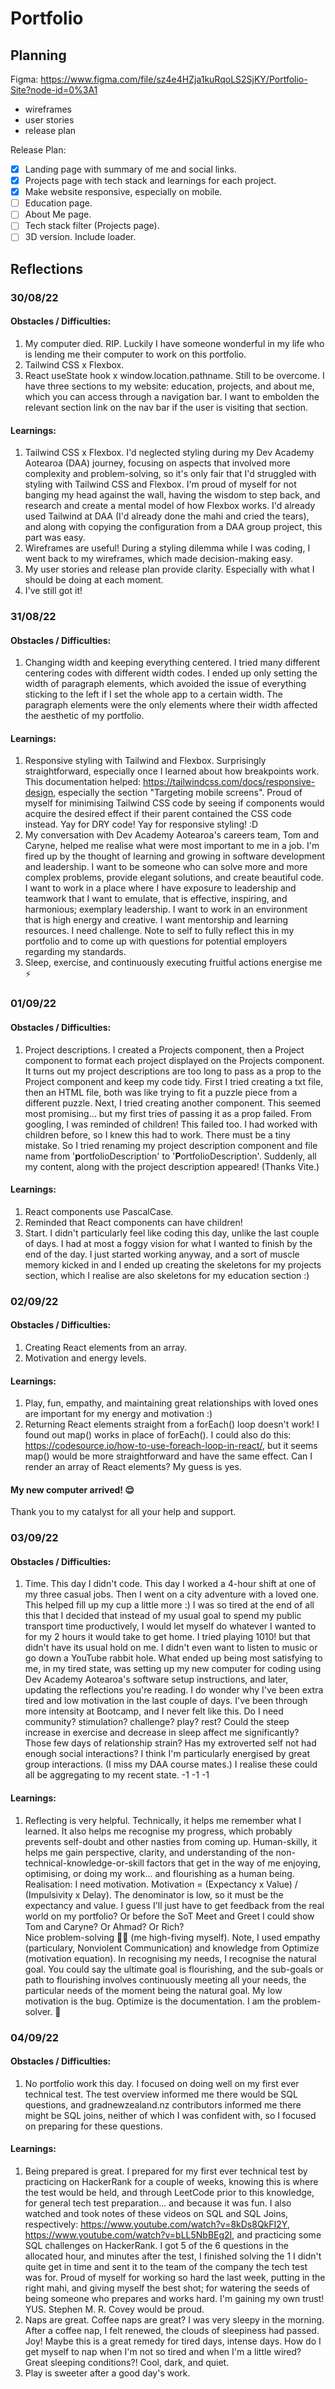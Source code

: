 # Portfolio

## Planning
Figma: https://www.figma.com/file/sz4e4HZja1kuRqoLS2SjKY/Portfolio-Site?node-id=0%3A1
  - wireframes
  - user stories
  - release plan
  
Release Plan:
- [X] Landing page with summary of me and social links.
- [X] Projects page with tech stack and learnings for each project.
- [X] Make website responsive, especially on mobile.
- [ ] Education page.
- [ ] About Me page.
- [ ] Tech stack filter (Projects page).
- [ ] 3D version. Include loader.

## Reflections
### 30/08/22
#### Obstacles / Difficulties: 
1. My computer died. RIP. Luckily I have someone wonderful in my life who is lending me their computer to work on this portfolio.
2. Tailwind CSS x Flexbox.
3. React useState hook x window.location.pathname. Still to be overcome. I have three sections to my website: education, projects, and about me, which you can access through a navigation bar. I want to embolden the relevant section link on the nav bar if the user is visiting that section.

#### Learnings:
1. Tailwind CSS x Flexbox. I'd neglected styling during my Dev Academy Aotearoa (DAA) journey, focusing on aspects that involved more complexity and problem-solving, so it's only fair that I'd struggled with styling with Tailwind CSS and Flexbox. I'm proud of myself for not banging my head against the wall, having the wisdom to step back, and research and create a mental model of how Flexbox works. I'd already used Tailwind at DAA (I'd already done the mahi and cried the tears), and along with copying the configuration from a DAA group project, this part was easy.
2. Wireframes are useful! During a styling dilemma while I was coding, I went back to my wireframes, which made decision-making easy.
3. My user stories and release plan provide clarity. Especially with what I should be doing at each moment.
4. I've still got it!

### 31/08/22
#### Obstacles / Difficulties:
1. Changing width and keeping everything centered. I tried many different centering codes with different width codes. I ended up only setting the width of paragraph elements, which avoided the issue of everything sticking to the left if I set the whole app to a certain width. The paragraph elements were the only elements where their width affected the aesthetic of my portfolio.

#### Learnings:
1. Responsive styling with Tailwind and Flexbox. Surprisingly straightforward, especially once I learned about how breakpoints work. This documentation helped: https://tailwindcss.com/docs/responsive-design, especially the section "Targeting mobile screens". Proud of myself for minimising Tailwind CSS code by seeing if components would acquire the desired effect if their parent contained the CSS code instead. Yay for DRY code! Yay for responsive styling! :D
2. My conversation with Dev Academy Aotearoa's careers team, Tom and Caryne, helped me realise what were most important to me in a job. I'm fired up by the thought of learning and growing in software development and leadership. I want to be someone who can solve more and more complex problems, provide elegant solutions, and create beautiful code. I want to work in a place where I have exposure to leadership and teamwork that I want to emulate, that is effective, inspiring, and harmonious; exemplary leadership. I want to work in an environment that is high energy and creative. I want mentorship and learning resources. I need challenge. Note to self to fully reflect this in my portfolio and to come up with questions for potential employers regarding my standards.
3. Sleep, exercise, and continuously executing fruitful actions energise me ⚡

### 01/09/22
#### Obstacles / Difficulties:
1. Project descriptions. I created a Projects component, then a Project component to format each project displayed on the Projects component. It turns out my project descriptions are too long to pass as a prop to the Project component and keep my code tidy. First I tried creating a txt file, then an HTML file, both was like trying to fit a puzzle piece from a different puzzle. Next, I tried creating another component. This seemed most promising... but my first tries of passing it as a prop failed. From googling, I was reminded of children! This failed too. I had worked with children before, so I knew this had to work. There must be a tiny mistake. So I tried renaming my project description component and file name from '**p**ortfolioDescription' to '**P**ortfolioDescription'. Suddenly, all my content, along with the project description appeared! (Thanks Vite.)

#### Learnings:
1. React components use PascalCase.
2. Reminded that React components can have children!
3. Start. I didn't particularly feel like coding this day, unlike the last couple of days. I had at most a foggy vision for what I wanted to finish by the end of the day. I just started working anyway, and a sort of muscle memory kicked in and I ended up creating the skeletons for my projects section, which I realise are also skeletons for my education section :)

### 02/09/22
#### Obstacles / Difficulties:
1. Creating React elements from an array.
2. Motivation and energy levels. 

#### Learnings:
1. Play, fun, empathy, and maintaining great relationships with loved ones are important for my energy and motivation :) 
2. Returning React elements straight from a forEach() loop doesn't work! I found out map() works in place of forEach(). I could also do this: https://codesource.io/how-to-use-foreach-loop-in-react/, but it seems map() would be more straightforward and have the same effect. Can I render an array of React elements? My guess is yes.

#### My new computer arrived! 😌
Thank you to my catalyst for all your help and support.

### 03/09/22
#### Obstacles / Difficulties:
1. Time. This day I didn't code. This day I worked a 4-hour shift at one of my three casual jobs. Then I went on a city adventure with a loved one. This helped fill up my cup a little more :) I was so tired at the end of all this that I decided that instead of my usual goal to spend my public transport time productively, I would let myself do whatever I wanted to for my 2 hours it would take to get home. I tried playing 1010! but that didn't have its usual hold on me. I didn't even want to listen to music or go down a YouTube rabbit hole. What ended up being most satisfying to me, in my tired state, was setting up my new computer for coding using Dev Academy Aotearoa's software setup instructions, and later, updating the reflections you're reading. I do wonder why I've been extra tired and low motivation in the last couple of days. I've been through more intensity at Bootcamp, and I never felt like this. Do I need community? stimulation? challenge? play? rest? Could the steep increase in exercise and decrease in sleep affect me significantly? Those few days of relationship strain? Has my extroverted self not had enough social interactions? I think I'm particularly energised by great group interactions. (I miss my DAA course mates.) I realise these could all be aggregating to my recent state. -1 -1 -1 

#### Learnings:
1. Reflecting is very helpful. Technically, it helps me remember what I learned. It also helps me recognise my progress, which probably prevents self-doubt and other nasties from coming up. Human-skilly, it helps me gain perspective, clarity, and understanding of the non-technical-knowledge-or-skill factors that get in the way of me enjoying, optimising, or doing my work... and flourishing as a human being. Realisation: I need motivation. Motivation = (Expectancy x Value) / (Impulsivity x Delay). The denominator is low, so it must be the expectancy and value. I guess I'll just have to get feedback from the real world on my portfolio? Or before the SoT Meet and Greet I could show Tom and Caryne? Or Ahmad? Or Rich?  
Nice problem-solving 🙏🏽 (me high-fiving myself). Note, I used empathy (particulary, Nonviolent Communication) and knowledge from Optimize (motivation equation). In recognising my needs, I recognise the natural goal. You could say the ultimate goal is flourishing, and the sub-goals or path to flourishing involves continuously meeting all your needs, the particular needs of the moment being the natural goal. My low motivation is the bug. Optimize is the documentation. I am the problem-solver. 👑

### 04/09/22
#### Obstacles / Difficulties:
1. No portfolio work this day. I focused on doing well on my first ever technical test. The test overview informed me there would be SQL questions, and gradnewzealand.nz contributors informed me there might be SQL joins, neither of which I was confident with, so I focused on preparing for these questions.

#### Learnings:
1. Being prepared is great. I prepared for my first ever technical test by practicing on HackerRank for a couple of weeks, knowing this is where the test would be held, and through LeetCode prior to this knowledge, for general tech test preparation... and because it was fun. I also watched and took notes of these videos on SQL and SQL Joins, respectively: https://www.youtube.com/watch?v=8kDs8QkFI2Y, https://www.youtube.com/watch?v=bLL5NbBEg2I, and practicing some SQL challenges on HackerRank. I got 5 of the 6 questions in the allocated hour, and minutes after the test, I finished solving the 1 I didn't quite get in time and sent it to the team of the company the tech test was for. Proud of myself for working so hard the last week, putting in the right mahi, and giving myself the best shot; for watering the seeds of being someone who prepares and works hard. I'm gaining my own trust! YUS. Stephen M. R. Covey would be proud.
2. Naps are great. Coffee naps are great? I was very sleepy in the morning. After a coffee nap, I felt renewed, the clouds of sleepiness had passed. Joy! Maybe this is a great remedy for tired days, intense days. How do I get myself to nap when I'm not so tired and when I'm a little wired? Great sleeping conditions?! Cool, dark, and quiet.
3. Play is sweeter after a good day's work.

